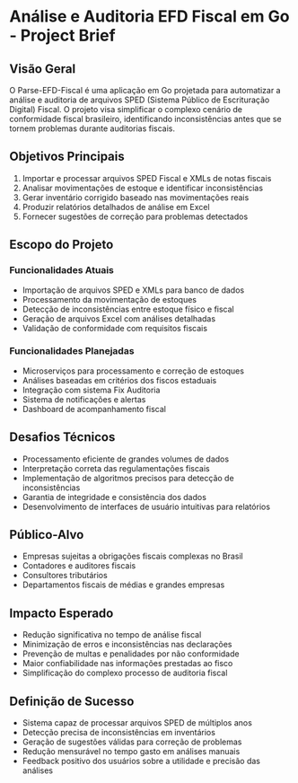 # Análise e Auditoria EFD Fiscal em Go - Project Brief

## Visão Geral
O Parse-EFD-Fiscal é uma aplicação em Go projetada para automatizar a análise e auditoria de arquivos SPED (Sistema Público de Escrituração Digital) Fiscal. O projeto visa simplificar o complexo cenário de conformidade fiscal brasileiro, identificando inconsistências antes que se tornem problemas durante auditorias fiscais.

## Objetivos Principais
1. Importar e processar arquivos SPED Fiscal e XMLs de notas fiscais
2. Analisar movimentações de estoque e identificar inconsistências
3. Gerar inventário corrigido baseado nas movimentações reais
4. Produzir relatórios detalhados de análise em Excel
5. Fornecer sugestões de correção para problemas detectados

## Escopo do Projeto

### Funcionalidades Atuais
- Importação de arquivos SPED e XMLs para banco de dados
- Processamento da movimentação de estoques
- Detecção de inconsistências entre estoque físico e fiscal
- Geração de arquivos Excel com análises detalhadas
- Validação de conformidade com requisitos fiscais

### Funcionalidades Planejadas
- Microserviços para processamento e correção de estoques
- Análises baseadas em critérios dos fiscos estaduais
- Integração com sistema Fix Auditoria
- Sistema de notificações e alertas
- Dashboard de acompanhamento fiscal

## Desafios Técnicos
- Processamento eficiente de grandes volumes de dados
- Interpretação correta das regulamentações fiscais
- Implementação de algoritmos precisos para detecção de inconsistências
- Garantia de integridade e consistência dos dados
- Desenvolvimento de interfaces de usuário intuitivas para relatórios

## Público-Alvo
- Empresas sujeitas a obrigações fiscais complexas no Brasil
- Contadores e auditores fiscais
- Consultores tributários
- Departamentos fiscais de médias e grandes empresas

## Impacto Esperado
- Redução significativa no tempo de análise fiscal
- Minimização de erros e inconsistências nas declarações
- Prevenção de multas e penalidades por não conformidade
- Maior confiabilidade nas informações prestadas ao fisco
- Simplificação do complexo processo de auditoria fiscal

## Definição de Sucesso
- Sistema capaz de processar arquivos SPED de múltiplos anos
- Detecção precisa de inconsistências em inventários
- Geração de sugestões válidas para correção de problemas
- Redução mensurável no tempo gasto em análises manuais
- Feedback positivo dos usuários sobre a utilidade e precisão das análises 